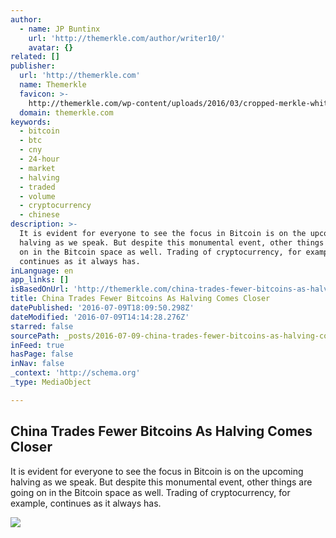 ```yaml
---
author:
  - name: JP Buntinx
    url: 'http://themerkle.com/author/writer10/'
    avatar: {}
related: []
publisher:
  url: 'http://themerkle.com'
  name: Themerkle
  favicon: >-
    http://themerkle.com/wp-content/uploads/2016/03/cropped-merkle-white-1-192x192.png
  domain: themerkle.com
keywords:
  - bitcoin
  - btc
  - cny
  - 24-hour
  - market
  - halving
  - traded
  - volume
  - cryptocurrency
  - chinese
description: >-
  It is evident for everyone to see the focus in Bitcoin is on the upcoming
  halving as we speak. But despite this monumental event, other things are going
  on in the Bitcoin space as well. Trading of cryptocurrency, for example,
  continues as it always has.
inLanguage: en
app_links: []
isBasedOnUrl: 'http://themerkle.com/china-trades-fewer-bitcoins-as-halving-comes-closer/'
title: China Trades Fewer Bitcoins As Halving Comes Closer
datePublished: '2016-07-09T18:09:50.298Z'
dateModified: '2016-07-09T14:14:28.276Z'
starred: false
sourcePath: _posts/2016-07-09-china-trades-fewer-bitcoins-as-halving-comes-closer.md
inFeed: true
hasPage: false
inNav: false
_context: 'http://schema.org'
_type: MediaObject

---
```

<article style=""><h1>China Trades Fewer Bitcoins As Halving Comes Closer</h1><p>It is evident for everyone to see the focus in Bitcoin is on the upcoming halving as we speak. But despite this monumental event, other things are going on in the Bitcoin space as well. Trading of cryptocurrency, for example, continues as it always has.</p><img src="http://themerkle.com/wp-content/uploads/2016/07/shutterstock_329519768.jpg" /></article>